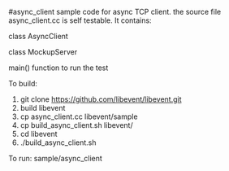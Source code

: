 #async_client 
sample code for async TCP client.
the source file async_client.cc is self testable. It contains:
    <p/>class AsyncClient
    <p/>class MockupServer
    <p/>main() function to run the test
   
To build:
1. git clone https://github.com/libevent/libevent.git
2. build libevent 
3. cp async_client.cc libevent/sample
4. cp build_async_client.sh libevent/
5. cd libevent
6. ./build_async_client.sh

To run:
sample/async_client
